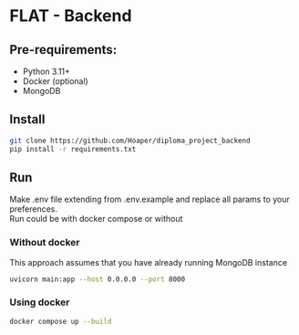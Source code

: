 # FLAT - Backend
## Pre-requirements:
- Python 3.11+
- Docker (optional)
- MongoDB
## Install
```bash
git clone https://github.com/Hoaper/diploma_project_backend
pip install -r requirements.txt
```

## Run
Make .env file extending from .env.example and replace all params to your preferences. <br />
Run could be with docker compose or without

### Without docker
This approach assumes that you have already running MongoDB instance
```bash
uvicorn main:app --host 0.0.0.0 --port 8000
```

### Using docker 
```bash
docker compose up --build
```
